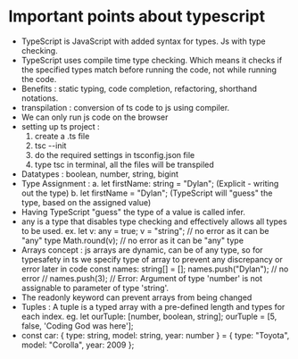 # Important points about typescript
- TypeScript is JavaScript with added syntax for types. Js with type checking.
- TypeScript uses compile time type checking. Which means it checks if the specified types match before running the code, not while running the code.
- Benefits : static typing, code completion, refactoring, shorthand notations.
- transpilation : conversion of ts code to js using compiler.
- We can only run js code on the browser
- setting up ts project : 
    1. create a .ts file 
    2. tsc --init
    3. do the required settings in tsconfig.json file
    4. type tsc in terminal, all the files will be transpiled
- Datatypes : boolean, number, string, bigint
- Type Assignment : 
    a. let firstName: string = "Dylan"; (Explicit - writing out the type)
    b. let firstName = "Dylan"; (TypeScript will "guess" the type, based on the assigned value)
- Having TypeScript "guess" the type of a value is called infer.
- any is a type that disables type checking and effectively allows all types to be used.
    ex. let v: any = true;
            v = "string"; // no error as it can be "any" type
            Math.round(v); // no error as it can be "any" type
- Arrays concept : 
    js arrays are dynamic, can be of any type, so for typesafety in ts we specify type of array to prevent any discrepancy or error later in code
    const names: string[] = [];
    names.push("Dylan"); // no error
    // names.push(3); // Error: Argument of type 'number' is not assignable to parameter of type 'string'.
- The readonly keyword can prevent arrays from being changed
- Tuples : A tuple is a typed array with a pre-defined length and types for each index.
    eg. let ourTuple: [number, boolean, string];
        ourTuple = [5, false, 'Coding God was here'];
- const car: { type: string, model: string, year: number } = {
        type: "Toyota",
        model: "Corolla",
        year: 2009
    };